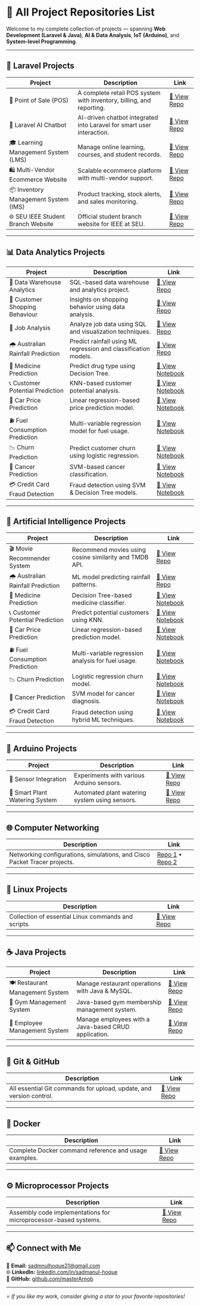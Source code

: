 # 🚀 All Project Repositories List

Welcome to my complete collection of projects — spanning **Web Development (Laravel & Java)**, **AI & Data Analysis**, **IoT (Arduino)**, and **System-level Programming**.  

---

## 🧠 Laravel Projects
| Project | Description | Link |
|----------|--------------|------|
| 🏪 Point of Sale (POS) | A complete retail POS system with inventory, billing, and reporting. | [🔗 View Repo](https://github.com/masterArnob/point-of-sale-system) |
| 🤖 Laravel AI Chatbot | AI-driven chatbot integrated into Laravel for smart user interaction. | [🔗 View Repo](https://github.com/masterArnob/laravel-ai-chatbot) |
| 🎓 Learning Management System (LMS) | Manage online learning, courses, and student records. | [🔗 View Repo](https://github.com/masterArnob/LMS) |
| 🛍️ Multi-Vendor Ecommerce Website | Scalable ecommerce platform with multi-vendor support. | [🔗 View Repo](https://github.com/masterArnob/Multi-Vendor-Ecommerce-Website-Using-Laravel-12) |
| 📦 Inventory Management System (IMS) | Product tracking, stock alerts, and sales monitoring. | [🔗 View Repo](https://github.com/masterArnob/e5) |
| 🌐 SEU IEEE Student Branch Website | Official student branch website for IEEE at SEU. | [🔗 View Repo](https://github.com/masterArnob/SEU-IEEE-SB) |

---

## 📊 Data Analytics Projects
| Project | Description | Link |
|----------|--------------|------|
| 🧱 Data Warehouse Analytics | SQL-based data warehouse and analytics project. | [🔗 View Repo](https://github.com/masterArnob/Data-Analyst-Sql-Project) |
| 🛒 Customer Shopping Behaviour | Insights on shopping behavior using data analysis. | [🔗 View Repo](https://github.com/masterArnob/Customer-Shopping-Behaviour-Analysis) |
| 💼 Job Analysis | Analyze job data using SQL and visualization techniques. | [🔗 View Repo](https://github.com/masterArnob/Sql-Data-Analysis) |
| 🌧️ Australian Rainfall Prediction | Predict rainfall using ML regression and classification models. | [🔗 View Repo](https://github.com/masterArnob/Australian-Rain-Fall-Analysis-and-Prediction-using-Machine-Learning) |
| 💊 Medicine Prediction | Predict drug type using Decision Tree. | [🔗 View Notebook](https://github.com/masterArnob/IBM-Machine-Learning-with-Python/blob/main/Decision%20Tree/Drug%20Predction%20using%20Decision%20Tree.ipynb) |
| 📞 Customer Potential Prediction | KNN-based customer potential analysis. | [🔗 View Notebook](https://github.com/masterArnob/IBM-Machine-Learning-with-Python/blob/main/K%20Nearest%20Neighbour%20KNN/Telephone%20Customer%20Analysis%20using%20KNN.ipynb) |
| 🚗 Car Price Prediction | Linear regression-based price prediction model. | [🔗 View Notebook](https://github.com/masterArnob/IBM-Machine-Learning-with-Python/blob/main/Linear_Regression/Car%20Price%20Prediction%20using%20Linear%20Regression.ipynb) |
| ⛽ Fuel Consumption Prediction | Multi-variable regression model for fuel usage. | [🔗 View Notebook](https://github.com/masterArnob/IBM-Machine-Learning-with-Python/blob/main/Linear_Regression/Fuel_Consumption%20using%20Multi%20Varable%20Linear%20Regression.ipynb) |
| 📉 Churn Prediction | Predict customer churn using logistic regression. | [🔗 View Notebook](https://github.com/masterArnob/IBM-Machine-Learning-with-Python/blob/main/Logistic%20Regression/Churn%20Prediction%20using%20Logistic%20Regression.ipynb) |
| 🧬 Cancer Prediction | SVM-based cancer classification. | [🔗 View Notebook](https://github.com/masterArnob/IBM-Machine-Learning-with-Python/blob/main/SVM/Cancer%20Predction%20using%20SVM.ipynb) |
| 💳 Credit Card Fraud Detection | Fraud detection using SVM & Decision Tree models. | [🔗 View Notebook](https://github.com/masterArnob/IBM-Machine-Learning-with-Python/blob/main/SVM/Credit%20Card%20Fraud%20Detection%20Using%20SVM%20and%20Decision%20Tree.ipynb) |

---

## 🤖 Artificial Intelligence Projects
| Project | Description | Link |
|----------|--------------|------|
| 🎬 Movie Recommender System | Recommend movies using cosine similarity and TMDB API. | [🔗 View Repo](https://github.com/masterArnob/Movie-Recommender-System) |
| 🌧️ Australian Rainfall Prediction | ML model predicting rainfall patterns. | [🔗 View Repo](https://github.com/masterArnob/Australian-Rain-Fall-Analysis-and-Prediction-using-Machine-Learning) |
| 💊 Medicine Prediction | Decision Tree-based medicine classifier. | [🔗 View Notebook](https://github.com/masterArnob/IBM-Machine-Learning-with-Python/blob/main/Decision%20Tree/Drug%20Predction%20using%20Decision%20Tree.ipynb) |
| 📞 Customer Potential Prediction | Predict potential customers using KNN. | [🔗 View Notebook](https://github.com/masterArnob/IBM-Machine-Learning-with-Python/blob/main/K%20Nearest%20Neighbour%20KNN/Telephone%20Customer%20Analysis%20using%20KNN.ipynb) |
| 🚗 Car Price Prediction | Linear regression-based prediction model. | [🔗 View Notebook](https://github.com/masterArnob/IBM-Machine-Learning-with-Python/blob/main/Linear_Regression/Car%20Price%20Prediction%20using%20Linear%20Regression.ipynb) |
| ⛽ Fuel Consumption Prediction | Multi-variable regression analysis for fuel usage. | [🔗 View Notebook](https://github.com/masterArnob/IBM-Machine-Learning-with-Python/blob/main/Linear_Regression/Fuel_Consumption%20using%20Multi%20Varable%20Linear%20Regression.ipynb) |
| 📉 Churn Prediction | Logistic regression churn model. | [🔗 View Notebook](https://github.com/masterArnob/IBM-Machine-Learning-with-Python/blob/main/Logistic%20Regression/Churn%20Prediction%20using%20Logistic%20Regression.ipynb) |
| 🧬 Cancer Prediction | SVM model for cancer diagnosis. | [🔗 View Notebook](https://github.com/masterArnob/IBM-Machine-Learning-with-Python/blob/main/SVM/Cancer%20Predction%20using%20SVM.ipynb) |
| 💳 Credit Card Fraud Detection | Fraud detection using hybrid ML techniques. | [🔗 View Notebook](https://github.com/masterArnob/IBM-Machine-Learning-with-Python/blob/main/SVM/Credit%20Card%20Fraud%20Detection%20Using%20SVM%20and%20Decision%20Tree.ipynb) |

---

## 🔌 Arduino Projects
| Project | Description | Link |
|----------|--------------|------|
| 🔧 Sensor Integration | Experiments with various Arduino sensors. | [🔗 View Repo](https://github.com/masterArnob/Embedded-System-Ardunio) |
| 🌿 Smart Plant Watering System | Automated plant watering system using sensors. | [🔗 View Repo](https://github.com/masterArnob/Smart-Plant-Watering-System-Using-Ardunio) |

---

## 🌐 Computer Networking
| Description | Link |
|--------------|------|
| Networking configurations, simulations, and Cisco Packet Tracer projects. | [Repo 1](https://github.com/masterArnob/Computer-Networking) • [Repo 2](https://github.com/masterArnob/Networking-Cisco-Packet-Tracer) |

---

## 🐧 Linux Projects
| Description | Link |
|--------------|------|
| Collection of essential Linux commands and scripts. | [🔗 View Repo](https://github.com/masterArnob/Linux-Commands) |

---

## ☕ Java Projects
| Project | Description | Link |
|----------|--------------|------|
| 🍽️ Restaurant Management System | Manage restaurant operations with Java & MySQL. | [🔗 View Repo](https://github.com/masterArnob/Restaurant-Management-System) |
| 💪 Gym Management System | Java-based gym membership management system. | [🔗 View Repo](https://github.com/masterArnob/Gym-Management-System) |
| 👔 Employee Management System | Manage employees with a Java-based CRUD application. | [🔗 View Repo](https://github.com/masterArnob/Employee_Management_System) |

---

## 🧭 Git & GitHub
| Description | Link |
|--------------|------|
| All essential Git commands for upload, update, and version control. | [🔗 View Repo](https://github.com/masterArnob/Git-Upload-and-Update-commands) |

---

## 🐳 Docker
| Description | Link |
|--------------|------|
| Complete Docker command reference and usage examples. | [🔗 View Repo](https://github.com/masterArnob/Docker/blob/main/README.md) |

---

## ⚙️ Microprocessor Projects
| Description | Link |
|--------------|------|
| Assembly code implementations for microprocessor-based systems. | [🔗 View Repo](https://github.com/masterArnob/Microprocessor-Assembly-Code) |

---

## 📫 Connect with Me
📧 **Email:** sadmnulhoque21@gmail.com  
🌐 **LinkedIn:** [linkedin.com/in/sadmanul-hoque](https://www.linkedin.com/in/sadmanul-hoque/)  
💾 **GitHub:** [github.com/masterArnob](https://github.com/masterArnob)

---

⭐ *If you like my work, consider giving a star to your favorite repositories!*
